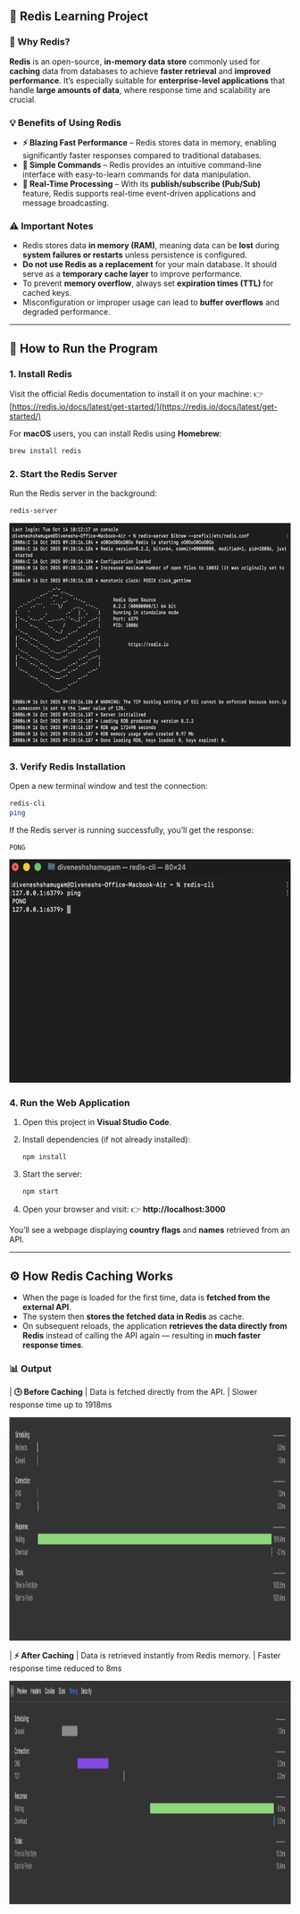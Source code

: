 ## 🚀 Redis Learning Project

### 🧠 Why Redis?

**Redis** is an open-source, **in-memory data store** commonly used for **caching** data from databases to achieve **faster retrieval** and **improved performance**.
It’s especially suitable for **enterprise-level applications** that handle **large amounts of data**, where response time and scalability are crucial.

### 💡 Benefits of Using Redis

  * **⚡ Blazing Fast Performance** – Redis stores data in memory, enabling significantly faster responses compared to traditional databases.
  * **🧩 Simple Commands** – Redis provides an intuitive command-line interface with easy-to-learn commands for data manipulation.
  * **🔁 Real-Time Processing** – With its **publish/subscribe (Pub/Sub)** feature, Redis supports real-time event-driven applications and message broadcasting.

### ⚠️ Important Notes

  * Redis stores data **in memory (RAM)**, meaning data can be **lost** during **system failures or restarts** unless persistence is configured.
  * **Do not use Redis as a replacement** for your main database. It should serve as a **temporary cache layer** to improve performance.
  * To prevent **memory overflow**, always set **expiration times (TTL)** for cached keys.
  * Misconfiguration or improper usage can lead to **buffer overflows** and degraded performance.

-----

## 🧰 How to Run the Program

### 1\. Install Redis

Visit the official Redis documentation to install it on your machine:
👉 [https://redis.io/docs/latest/get-started/](https://redis.io/docs/latest/get-started/)

For **macOS** users, you can install Redis using **Homebrew**:

```bash
brew install redis
```

### 2\. Start the Redis Server

Run the Redis server in the background:

```bash
redis-server
```

<img src = "images/redis-server.png" height="400">

### 3\. Verify Redis Installation

Open a new terminal window and test the connection:

```bash
redis-cli
ping
```

If the Redis server is running successfully, you’ll get the response:

```
PONG
```

<img src = "images/redis-cli.png" height="400">

### 4\. Run the Web Application

1.  Open this project in **Visual Studio Code**.

2.  Install dependencies (if not already installed):

    ```bash
    npm install
    ```

3.  Start the server:

    ```bash
    npm start
    ```

4.  Open your browser and visit:
    👉 **http://localhost:3000**

You’ll see a webpage displaying **country flags** and **names** retrieved from an API.

-----

## ⚙️ How Redis Caching Works

  * When the page is loaded for the first time, data is **fetched from the external API**.
  * The system then **stores the fetched data in Redis** as cache.
  * On subsequent reloads, the application **retrieves the data directly from Redis** instead of calling the API again — resulting in **much faster response times**.

### 📊 Output


| **🕒 Before Caching** | Data is fetched directly from the API. | Slower response time up to 1918ms


<img src = "images/response-before.png" height="400">



| **⚡ After Caching** | Data is retrieved instantly from Redis memory. | Faster response time reduced to 8ms


<img src = "images/response-after.png" height="400">
